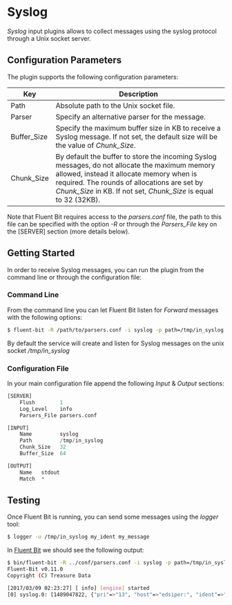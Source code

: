 # Syslog

_Syslog_ input plugins allows to collect messages using the syslog protocol through a Unix socket server.

## Configuration Parameters

The plugin supports the following configuration parameters:

| Key         | Description       |
| ------------|-------------------|
| Path        | Absolute path to the Unix socket file. |
| Parser      | Specify an alternative parser for the message. |
| Buffer\_Size| Specify the maximum buffer size in KB to receive a Syslog message. If not set, the default size will be the value of _Chunk\_Size_. |
| Chunk_Size  | By default the buffer to store the incoming Syslog messages, do not allocate the maximum memory allowed, instead it allocate memory when is required. The rounds of allocations are set by _Chunk\_Size_ in KB. If not set, _Chunk\_Size_ is equal to 32 (32KB). |

Note that Fluent Bit requires access to the _parsers.conf_ file, the path to this file can be specified with the option _-R_ or through the _Parsers\_File_ key on the [SERVER] section (more details below).

## Getting Started

In order to receive Syslog messages, you can run the plugin from the command line or through the configuration file:

### Command Line

From the command line you can let Fluent Bit listen for _Forward_ messages with the following options:

```bash
$ fluent-bit -R /path/to/parsers.conf -i syslog -p path=/tmp/in_syslog -o stdout
```

By default the service will create and listen for Syslog messages on the unix socket _/tmp/in\_syslog_

### Configuration File

In your main configuration file append the following _Input_ & _Output_ sections:

```python
[SERVER]
    Flush        1
    Log_Level    info
    Parsers_File parsers.conf

[INPUT]
    Name         syslog
    Path         /tmp/in_syslog
    Chunk_Size   32
    Buffer_Size  64

[OUTPUT]
    Name   stdout
    Match  *
```

## Testing

Once Fluent Bit is running, you can send some messages using the _logger_ tool:

```bash
$ logger -u /tmp/in_syslog my_ident my_message
```

In [Fluent Bit](http://fluentbit.io) we should see the following output:

```bash
$ bin/fluent-bit -R ../conf/parsers.conf -i syslog -p path=/tmp/in_syslog -o stdout
Fluent-Bit v0.11.0
Copyright (C) Treasure Data

[2017/03/09 02:23:27] [ info] [engine] started
[0] syslog.0: [1489047822, {"pri"=>"13", "host"=>"edsiper:", "ident"=>"my_ident", "pid"=>"", "message"=>"my_message"}]
```
